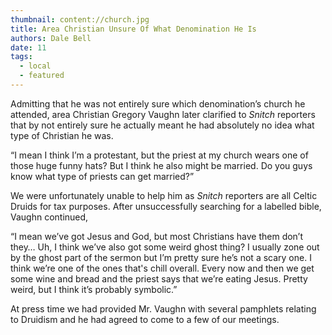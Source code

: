 ```yaml
---
thumbnail: content://church.jpg
title: Area Christian Unsure Of What Denomination He Is
authors: Dale Bell
date: 11
tags:
  - local
  - featured
---
```


Admitting that he was not entirely sure which denomination’s church he attended, area Christian Gregory Vaughn later clarified to *Snitch* reporters that by not entirely sure he actually meant he had absolutely no idea what type of Christian he was.

“I mean I think I’m a protestant, but the priest at my church wears one of those huge funny hats? But I think he also might be married. Do you guys know what type of priests can get married?”

We were unfortunately unable to help him as *Snitch* reporters are all Celtic Druids for tax purposes. After unsuccessfully searching for a labelled bible, Vaughn continued,

“I mean we’ve got Jesus and God, but most Christians have them don’t they… Uh, I think we’ve also got some weird ghost thing? I usually zone out by the ghost part of the sermon but I’m pretty sure he’s not a scary one. I think we’re one of the ones that's chill overall. Every now and then we get some wine and bread and the priest says that we’re eating Jesus. Pretty weird, but I think it’s probably symbolic.”

At press time we had provided Mr. Vaughn with several pamphlets relating to Druidism and he had agreed to come to a few of our meetings. 

